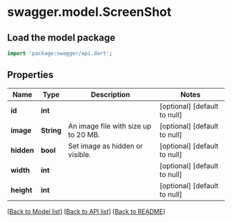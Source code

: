 # swagger.model.ScreenShot

## Load the model package
```dart
import 'package:swagger/api.dart';
```

## Properties
Name | Type | Description | Notes
------------ | ------------- | ------------- | -------------
**id** | **int** |  | [optional] [default to null]
**image** | **String** | An image file with size up to 20 MB. | [optional] [default to null]
**hidden** | **bool** | Set image as hidden or visible. | [optional] [default to null]
**width** | **int** |  | [optional] [default to null]
**height** | **int** |  | [optional] [default to null]

[[Back to Model list]](../README.md#documentation-for-models) [[Back to API list]](../README.md#documentation-for-api-endpoints) [[Back to README]](../README.md)


